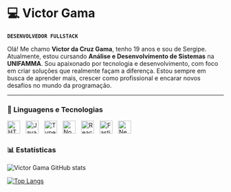 # 💻 Victor Gama
**`DESENVOLVEDOR FULLSTACK`**

Olá! Me chamo **Victor da Cruz Gama**, tenho 19 anos e sou de Sergipe. Atualmente, estou cursando **Análise e Desenvolvimento de Sistemas** na **UNIFAMMA**. Sou apaixonado por tecnologia e desenvolvimento, com foco em criar soluções que realmente façam a diferença. Estou sempre em busca de aprender mais, crescer como profissional e encarar novos desafios no mundo da programação.
___

### 🤖 Linguagens e Tecnologias
<img 
    align="left" 
    alt="HTML"
    title="HTML" 
    width="30px" 
    style="padding-right: 10px;" 
    src="https://cdn.jsdelivr.net/gh/devicons/devicon@latest/icons/html5/html5-original.svg" 
/>
<img 
    align="left" 
    alt="JavaScript" 
    title="JavaScript"
    width="30px" 
    style="padding-right: 10px;" 
    src="https://cdn.jsdelivr.net/gh/devicons/devicon@latest/icons/javascript/javascript-original.svg" 
/>
<img 
    align="left" 
    alt="TypeScript"
    title="TypeScript" 
    width="30px" 
    style="padding-right: 10px;" 
    src="https://cdn.jsdelivr.net/gh/devicons/devicon@latest/icons/typescript/typescript-original.svg" 
/>
  <img 
    align="left" 
    alt="Node"
    title="Node" 
    width="30px" 
    style="padding-right: 10px;" 
    src="https://cdn.jsdelivr.net/gh/devicons/devicon@latest/icons/nodejs/nodejs-original-wordmark.svg" 
/>
<img 
    align="left" 
    alt="React"
    title="React" 
    width="30px" 
    style="padding-right: 10px;" 
    src="https://cdn.jsdelivr.net/gh/devicons/devicon@latest/icons/react/react-original.svg" 
/>
  <img 
    align="left" 
    alt="Fastify"
    title="Fastify" 
    width="30px" 
    style="padding-right: 10px;" 
    src="https://cdn.jsdelivr.net/gh/devicons/devicon@latest/icons/fastify/fastify-plain.svg"
/>
  <img 
    align="left" 
    alt="Nest"
    title="Nest" 
    width="30px" 
    style="padding-right: 10px;" 
    src="https://cdn.jsdelivr.net/gh/devicons/devicon@latest/icons/nestjs/nestjs-original.svg" 
/>


<br/>
<br/>

### 📊 Estatísticas

![Victor Gama GitHub stats](https://github-readme-stats.vercel.app/api?username=victorgama7x&show_icons=true&theme=gruvbox)

[![Top Langs](https://github-readme-stats.vercel.app/api/top-langs/?username=victorgama7x&layout=donut&theme=gruvbox)](https://github.com/victorgama7x/github-readme-stats)






